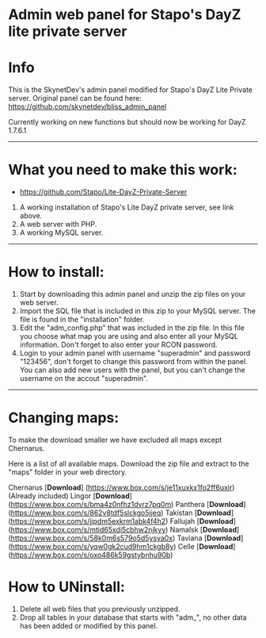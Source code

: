 Admin web panel for Stapo's DayZ lite private server
=================
Info
=================
This is the SkynetDev's admin panel modified for Stapo's DayZ Lite Private server.
Original panel can be found here: https://github.com/skynetdev/bliss_admin_panel

Currently working on new functions but should now be working for DayZ 1.7.6.1

-----------------

What you need to make this work:
=================
- https://github.com/Stapo/Lite-DayZ-Private-Server

1. A working installation of Stapo's Lite DayZ private server, see link above.
2. A web server with PHP.
3. A working MySQL server.

-----------------

How to install:
=================

1.  Start by downloading this admin panel and unzip the zip files on your web server.
2.  Import the SQL file that is included in this zip to your MySQL server. The file is found in the "installation" folder.
3.  Edit the "adm_config.php" that was included in the zip file.
    In this file you choose what map you are using and also enter all your MySQL information.
    Don't forget to also enter your RCON password.
4.  Login to your admin panel with username "superadmin" and password "123456", don't forget to change this password from within the panel.
    You can also add new users with the panel, but you can't change the username on the accout "superadmin".

-----------------

Changing maps:
=================

To make the download smaller we have excluded all maps except Chernarus.

Here is a list of all available maps.
Download the zip file and extract to the "maps" folder in your web directory.

Chernarus [**Download**] (https://www.box.com/s/je11xuxkx1fo2ff6uxir) (Already included)
Lingor [**Download**] (https://www.box.com/s/bma4z0nfhz1dvrz7pq0m)
Panthera [**Download**] (https://www.box.com/s/862v8tdf5slckgo5jjeq)
Takistan [**Download**] (https://www.box.com/s/jjpdm5exkrm1abk4f4h2)
Fallujah [**Download**] (https://www.box.com/s/mtid65xdi5cbhw2njkyy)
Namalsk [**Download**] (https://www.box.com/s/58k0m6s579o5d5ysya0x)
Taviana [**Download**] (https://www.box.com/s/yqw0gk2cud9hm1ckgb8y)
Celle [**Download**] (https://www.box.com/s/oxo486k59gstybnhu90b)


How to UNinstall:
=================

1.  Delete all web files that you previously unzipped.
2.  Drop all tables in your database that starts with "adm_", no other data has been added or modified by this panel.
